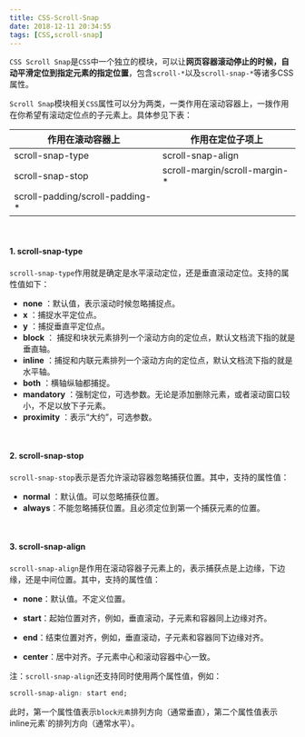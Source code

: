 ```yaml
---
title: CSS-Scroll-Snap
date: 2018-12-11 20:34:55
tags: [CSS,scroll-snap]
---
```


`CSS Scroll Snap`是`CSS`中一个独立的模块，可以让**网页容器滚动停止的时候，自动平滑定位到指定元素的指定位置**，包含`scroll-*`以及`scroll-snap-*`等诸多CSS属性。 

`Scroll Snap`模块相关`CSS`属性可以分为两类，一类作用在滚动容器上，一拨作用在你希望有滚动定位点的子元素上。具体参见下表：

| 作用在滚动容器上                | 作用在定位子项上              |
| ------------------------------- | ----------------------------- |
| scroll-snap-type                | scroll-snap-align             |
| scroll-snap-stop                | scroll-margin/scroll-margin-* |
| scroll-padding/scroll-padding-* |                               |

<br/>

<!--more-->

#### 1. scroll-snap-type

`scroll-snap-type`作用就是确定是水平滚动定位，还是垂直滚动定位。支持的属性值如下：

- **none** ：默认值，表示滚动时候忽略捕捉点。 
- **x** ：捕捉水平定位点。 
- **y**  ：捕捉垂直平定位点。 
- **block** ： 捕捉和块状元素排列一个滚动方向的定位点，默认文档流下指的就是垂直轴。 
- **inline** ：捕捉和内联元素排列一个滚动方向的定位点，默认文档流下指的就是水平轴。 
- **both** ：横轴纵轴都捕捉。  
- **mandatory** ：强制定位，可选参数。无论是添加删除元素，或者滚动窗口较小，不足以放下子元素。  
- **proximity** ：表示“大约”，可选参数。 

<br/>

#### 2. scroll-snap-stop

`scroll-snap-stop`表示是否允许滚动容器忽略捕获位置。其中，支持的属性值：

- **normal** ：默认值。可以忽略捕获位置。  
- **always**：不能忽略捕获位置。且必须定位到第一个捕获元素的位置。  

<br/>

#### 3. scroll-snap-align

`scroll-snap-align`是作用在滚动容器子元素上的，表示捕获点是上边缘，下边缘，还是中间位置。其中，支持的属性值：

- **none**：默认值。不定义位置。  

- **start**：起始位置对齐，例如，垂直滚动，子元素和容器同上边缘对齐。  
- **end**：结束位置对齐，例如，垂直滚动，子元素和容器同下边缘对齐。  
- **center**：居中对齐。子元素中心和滚动容器中心一致。  

注：`scroll-snap-align`还支持同时使用两个属性值，例如：

```css
scroll-snap-align: start end;
```

此时，第一个属性值表示`block元素`排列方向（通常垂直），第二个属性值表示inline元素`的排列方向（通常水平）。

<br/>



 